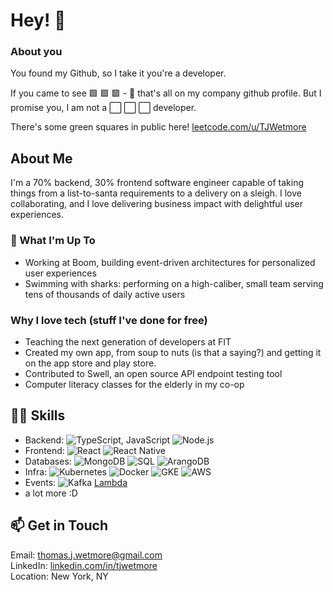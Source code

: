 # Hey! 👋
### About you
You found my Github, so I take it you're a developer.

If you came to see 🟩 🟩 🟩 - 😬 that's all on my company github profile. But I promise you, I am not a ⬜️ ⬜️ ⬜️ developer.

There's some green squares in public here! [leetcode.com/u/TJWetmore](https://leetcode.com/u/TJWetmore/)

## About Me
I'm a 70% backend, 30% frontend software engineer capable of taking things from a list-to-santa requirements to a delivery on a sleigh. I love collaborating, and I love delivering business impact with delightful user experiences. 

### 🚀 What I'm Up To
- Working at Boom, building event-driven architectures for personalized user experiences
- Swimming with sharks: performing on a high-caliber, small team serving tens of thousands of daily active users 

### Why I love tech (stuff I've done for free)
- Teaching the next generation of developers at FIT
- Created my own app, from soup to nuts (is that a saying?) and getting it on the app store and play store.
- Contributed to Swell, an open source API endpoint testing tool
- Computer literacy classes for the elderly in my co-op


## 👨‍💻 Skills
- Backend: ![TypeScript, JavaScript](https://img.shields.io/badge/-TypeScript-3178C6?style=flat-square&logo=typescript&logoColor=white) ![Node.js](https://img.shields.io/badge/-Node.js-339933?style=flat-square&logo=node.js&logoColor=white) 
- Frontend: ![React](https://img.shields.io/badge/-React-61DAFB?style=flat-square&logo=react&logoColor=black) ![React Native](https://img.shields.io/badge/-React_Native-61DAFB?style=flat-square&logo=react&logoColor=black) 
- Databases: ![MongoDB](https://img.shields.io/badge/-MongoDB-47A248?style=flat-square&logo=mongodb&logoColor=white) ![SQL](https://img.shields.io/badge/-SQL-4479A1?style=flat-square&logo=postgresql&logoColor=white)
![ArangoDB](https://img.shields.io/badge/-ArangoDB-DDE072?style=flat-square&logo=arangodb&logoColor=black)
- Infra: ![Kubernetes](https://img.shields.io/badge/-Kubernetes-326CE5?style=flat-square&logo=kubernetes&logoColor=white) ![Docker](https://img.shields.io/badge/-Docker-2496ED?style=flat-square&logo=docker&logoColor=white) ![GKE](https://img.shields.io/badge/-GKE-4285F4?style=flat-square&logo=google-cloud&logoColor=white) ![AWS](https://img.shields.io/badge/-AWS-232F3E?style=flat-square&logo=amazon-aws&logoColor=white)
- Events: ![Kafka](https://img.shields.io/badge/-Kafka-231F20?style=flat-square&logo=apache-kafka&logoColor=white) [Lambda](https://img.shields.io/badge/-Lambda-FF9900?style=flat-square&logo=aws-lambda&logoColor=black)
- a lot more :D

## 📫 Get in Touch
Email: thomas.j.wetmore@gmail.com
</br>
LinkedIn: [linkedin.com/in/tjwetmore](https://www.linkedin.com/in/tjwetmore) 
</br>
Location: New York, NY
